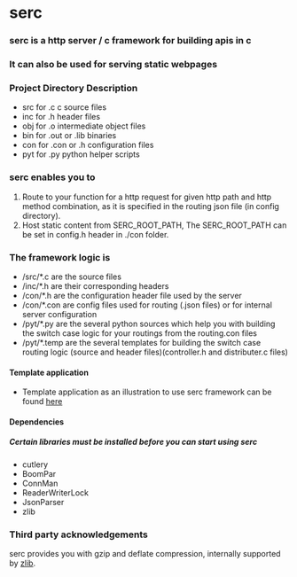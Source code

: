 # serc

### serc is a http server / c framework for building apis in c
### It can also be used for serving static webpages

### Project Directory Description

* src for .c c source files
* inc for .h header files
* obj for .o intermediate object files
* bin for .out or .lib binaries
* con for .con or .h configuration files
* pyt for .py python helper scripts

### serc enables you to
1. Route to your function for a http request for given http path and http method combination, as it is specified in the routing json file (in config directory).
2. Host static content from SERC_ROOT_PATH, The SERC_ROOT_PATH can be set in config.h header in ./con folder.

### The framework logic is 
* /src/*.c are the source files
* /inc/*.h are their corresponding headers
* /con/*.h are the configuration header file used by the server
* /con/*.con are config files used for routing (.json files) or for internal server configuration
* /pyt/*.py are the several python sources which help you with building the switch case logic for your routings from the routing.con files
* /pyt/*.temp are the several templates for building the switch case routing logic (source and header files)(controller.h and distributer.c files)

#### Template application
* Template application as an illustration to use serc framework can be found [here](https://github.com/RohanVDvivedi/serc_template_application)

#### Dependencies
##### Certain libraries must be installed before you can start using serc
* cutlery
* BoomPar
* ConnMan
* ReaderWriterLock
* JsonParser
* zlib

### Third party acknowledgements
serc provides you with gzip and deflate compression, internally supported by [zlib](https://github.com/madler/zlib).
